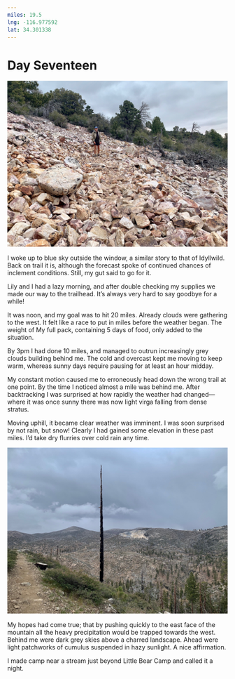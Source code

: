 ```yaml
---
miles: 19.5
lng: -116.977592
lat: 34.301338
---
```


# Day Seventeen

![r:75](2019-05-06.jpeg)

I woke up to blue sky outside the window, a similar story to that of Idyllwild. Back on trail it is, although the forecast spoke of continued chances of inclement conditions. Still, my gut said to go for it.

Lily and I had a lazy morning, and after double checking my supplies we made our way to the trailhead. It’s always very hard to say goodbye for a while!

<!-- more -->

It was noon, and my goal was to hit 20 miles. Already clouds were gathering to the west. It felt like a race to put in miles before the weather began. The weight of My full pack, containing 5 days of food, only added to the situation.

By 3pm I had done 10 miles, and managed to outrun increasingly grey clouds building behind me. The cold and overcast kept me moving to keep warm, whereas sunny days require pausing for at least an hour midday.

My constant motion caused me to erroneously head down the wrong trail at one point. By the time I noticed almost a mile was behind me. After backtracking I was surprised at how rapidly the weather had changed—where it was once sunny there was now light virga falling from dense stratus. 

Moving uphill, it became clear weather was imminent. I was soon surprised by not rain, but snow! Clearly I had gained some elevation in these past miles. I’d take dry flurries over cold rain any time.

![r:75](2019-05-06-2.jpeg)

My hopes had come true; that by pushing quickly to the east face of the mountain all the heavy precipitation would be trapped towards the west. Behind me were dark grey skies above a charred landscape. Ahead were light patchworks of cumulus suspended in hazy sunlight. A nice affirmation.

I made camp near a stream just beyond Little Bear Camp and called it a night.